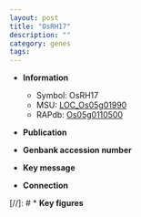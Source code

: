 ```yaml
---
layout: post
title: "OsRH17"
description: ""
category: genes
tags: 
---
```


* **Information**  
    + Symbol: OsRH17  
    + MSU: [LOC_Os05g01990](http://rice.uga.edu/cgi-bin/ORF_infopage.cgi?orf=LOC_Os05g01990)  
    + RAPdb: [Os05g0110500](http://rapdb.dna.affrc.go.jp/viewer/gbrowse_details/irgsp1?name=Os05g0110500)  

* **Publication**  

* **Genbank accession number**  

* **Key message**  

* **Connection**  

[//]: # * **Key figures**  


